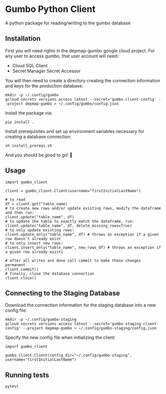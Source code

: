 # Gumbo Python Client

A python package for reading/writing to the gumbo database

## Installation

First you will need rights in the depmap-gumbo google cloud project. For any user to
access gumbo, that user account will need: 

- Cloud SQL Client
- Secret Manager Secret Accessor

You will then need to create a directory creating the connection information and keys for the production database:

```
mkdir -p ~/.config/gumbo
gcloud secrets versions access latest --secret='gumbo-client-config' --project depmap-gumbo > ~/.config/gumbo/config.json
```

Install the package via:

```
pip install .
```

Install prerequisites and set up environment variables necessary for creating a database connection:
```
sh install_prereqs.sh
```

And you should be good to go! :tada:

## Usage

```
import gumbo_client

client = gumbo_client.Client(username="firstInitialLastName")

# to read
df = client.get("table_name)
# to create new rows and/or update existing rows, modify the dataframe and then run:
client.update("table_name", df)
# to update the table to exactly match the dataframe, run:
client.update("table_name", df, delete_missing_rows=True)
# to only update existing rows:
client.update_only("table_name", df) # throws an exception if a given row doesn't already exist
# to only insert new rows:
client.insert_only("table_name", new_rows_df) # throws an exception if a given row already exists

# after all writes are done call commit to make those changes permanent
client.commit()
# finally, close the database connection
client.close()
```

## Connecting to the Staging Database

Download the connection information for the staging database into a new config file:
```
mkdir -p ~/.config/gumbo-staging
gcloud secrets versions access latest --secret='gumbo-staging-client-config' --project depmap-gumbo > ~/.config/gumbo-staging/config.json
```

Specify the new config file when initializing the client:
```
import gumbo_client

gumbo_client.Client(config_dir="~/.config/gumbo-staging", username="firstInitialLastName")
```

## Running tests

```
pytest
```


